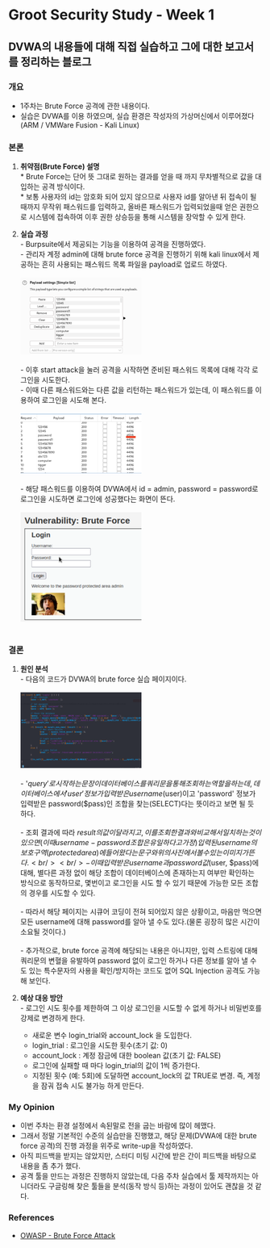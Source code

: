 # Groot Security Study - Week 1

## DVWA의 내용들에 대해 직접 실습하고 그에 대한 보고서를 정리하는 블로그

### 개요
  * 1주차는 Brute Force 공격에 관한 내용이다.<br/>
  * 실습은 DVWA를 이용 하였으며, 실습 환경은 작성자의 가상머신에서 이루어졌다(ARM / VMWare Fusion - Kali Linux)<br/>

### 본론
  1. **취약점(Brute Force) 설명**<br/>
    * Brute Force는 단어 뜻 그대로 원하는 결과를 얻을 때 까지 무차별적으로 값을 대입하는 공격 방식이다.<br/>
    * 보통 사용자의 id는 암호화 되어 있지 않으므로 사용자 id를 알아낸 뒤 접속이 될때까지 무작위 패스워드를 입력하고, 올바른 패스워드가 입력되었을때 얻은 권한으로 시스템에 접속하여 이후 권한 상승등을 통해 시스템을 장악할 수 있게 한다.<br/>

  2. **실습 과정**<br/>
    - Burpsuite에서 제공되는 기능을 이용하여 공격을 진행하였다.<br/>
    - 관리자 계정 admin에 대해 brute force 공격을 진행하기 위해 kali linux에서 제공하는 흔히 사용되는 패스워드 목록 파일을 payload로 업로드 하였다.<br/><br/>
    <img src="/assets/230527/230527_screenshot_1.png" width="50%" height="50%" alt="Screenshot_of_uploaded_password_list"><br/><br/>
    - 이후 start attack을 눌러 공격을 시작하면 준비된 패스워드 목록에 대해 각각 로그인을 시도한다.<br/>
    - 이때 다른 패스워드와는 다른 값을 리턴하는 패스워드가 있는데, 이 패스워드를 이용하여 로그인을 시도해 본다.<br/><br/>
    <img src="/assets/230527/230527_screenshot_2.png" width="50%" height="50%" alt="Screenshot_of_trying_password_list"><br/><br/>
    - 해당 패스워드를 이용하여 DVWA에서 id = admin, password = password로 로그인을 시도하면 로그인에 성공했다는 화면이 뜬다.<br/><br/>
    <img src="/assets/230527/230527_screenshot_3.png" width="50%" height="50%" alt="Screenshot_of_result_of_brute_force_attack"><br/><br/>

### 결론
  1. **원인 분석**<br/>
    - 다음의 코드가 DVWA의 brute force 실습 페이지이다.<br/><br/>
    <img src="/assets/230527/230527_screenshot_4.png" width="50%" height="50%" alt="Screenshot_of_low.php"><br/><br/>
    - '$query'로 시작하는 문장이 데이터베이스를 쿼리문을 통해 조회하는 역할을 하는데, 데이터베이스에서 'user' 정보가 입력받은 username($user)이고 'password' 정보가 입력받은 password($pass)인 조합을 찾는(SELECT)다는 뜻이라고 보면 될 듯 하다.<br/><br/>
    - 조회 결과에 따라 $result의 값이 달라지고, 이를 조회한 결과와 비교해서 일치하는 것이 있으면(이때 username-password 조합은 유일하다고 가정) 입력된 username의 보호구역(protected area)에 들어왔다는 문구와 위의 사진에서 볼 수 있는 이미지가 뜬다.<br/><br/>
    - 이때 입력받은 username과 password 값($user, $pass)에 대해, 별다른 과정 없이 해당 조합이 데이터베이스에 존재하는지 여부만 확인하는 방식으로 동작하므로, 몇번이고 로그인을 시도 할 수 있기 때문에 가능한 모든 조합의 경우를 시도할 수 있다.<br/><br/>
    - 따라서 해당 페이지는 시큐어 코딩이 전혀 되어있지 않은 상황이고, 마음만 먹으면 모든 username에 대해 password를 알아 낼 수도 있다.(물론 굉장히 많은 시간이 소요될 것이다.)<br/><br/>
    - 추가적으로, brute force 공격에 해당되는 내용은 아니지만, 입력 스트링에 대해 쿼리문의 변혈을 유발하여 password 없이 로그인 하거나 다른 정보를 알아 낼 수도 있는 특수문자의 사용을 확인/방지하는 코드도 없어 SQL Injection 공격도 가능해 보인다.<br/>

  2. **예상 대응 방안**<br/>
    - 로그인 시도 횟수를 제한하여 그 이상 로그인을 시도할 수 없게 하거나 비밀번호를 강제로 변경하게 한다.
      * 새로운 변수 login_trial와 account_lock 을 도입한다.<br/>
      * login_trial : 로그인을 시도한 횟수(초기 값: 0)<br/>
      * account_lock : 계정 잠금에 대한 boolean 값(초기 값: FALSE)<br/>
      * 로그인에 실패할 때 마다 login_trial의 값이 1씩 증가한다.<br/>
      * 지정된 횟수 (예: 5회)에 도달하면 account_lock의 값 TRUE로 변경. 즉, 계정을 잠궈 접속 시도 불가능 하게 만든다.<br/>

### My Opinion<br/>
  * 이번 주차는 환경 설정에서 속된말로 전을 굽는 바람에 많이 헤맸다.
  * 그래서 정말 기본적인 수준의 실습만을 진행했고, 해당 문제(DVWA에 대한 brute force 공격)의 진행 과정을 위주로 write-up을 작성하였다.
  * 아직 피드백을 받지는 않았지만, 스터디 미팅 시간에 받은 간이 피드백을 바탕으로 내용을 좀 추가 했다.
  * 공격 툴을 만드는 과정은 진행하지 않았는데, 다음 주차 실습에서 툴 제작까지는 아니더라도 구글링해 찾은 툴들을 분석(동작 방식 등)하는 과정이 있어도 괜찮을 것 같다.

### References<br/>
  * [OWASP - Brute Force Attack](https://owasp.org/www-community/attacks/Brute_force_attack)